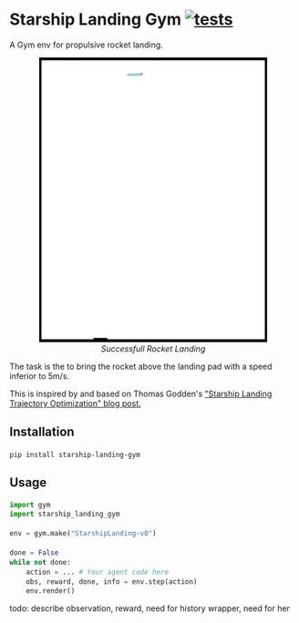 # Starship Landing Gym [![tests](https://github.com/Armandpl/starship-landing-gym/actions/workflows/tests.yml/badge.svg)](https://github.com/Armandpl/starship-landing-gym/actions/workflows/tests.yml)
A Gym env for propulsive rocket landing. 

<p align="center">
  <img width="400" height="500" src="https://raw.githubusercontent.com/Armandpl/starship-landing-gym/master/images/landing.gif">
  <br/>
  <i> Successfull Rocket Landing </i>
</p>

The task is the to bring the rocket above the landing pad with a speed inferior to 5m/s.  

This is inspired by and based on Thomas Godden's ["Starship Landing Trajectory Optimization" blog post.](http://thomasgodden.com/starship-trajopt.html)

## Installation

`pip install starship-landing-gym`

## Usage

```python
import gym
import starship_landing_gym

env = gym.make("StarshipLanding-v0")

done = False
while not done:
    action = ... # Your agent code here
    obs, reward, done, info = env.step(action)
    env.render()
```

todo: describe observation, reward, need for history wrapper, need for her
